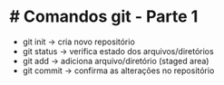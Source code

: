 # # Comandos git - Parte 1

- git init -> cria novo repositório
- git status -> verifica estado dos arquivos/diretórios
- git add -> adiciona arquivo/diretório (staged area)
- git commit -> confirma as alterações no repositório